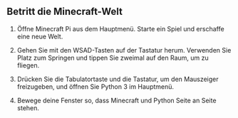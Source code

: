 ## Betritt die Minecraft-Welt

1. Öffne Minecraft Pi aus dem Hauptmenü. Starte ein Spiel und erschaffe eine neue Welt.

2. Gehen Sie mit den WSAD-Tasten auf der Tastatur herum. Verwenden Sie Platz zum Springen und tippen Sie zweimal auf den Raum, um zu fliegen.

3. Drücken Sie die Tabulatortaste und die Tastatur, um den Mauszeiger freizugeben, und öffnen Sie Python 3 im Hauptmenü.

4. Bewege deine Fenster so, dass Minecraft und Python Seite an Seite stehen.